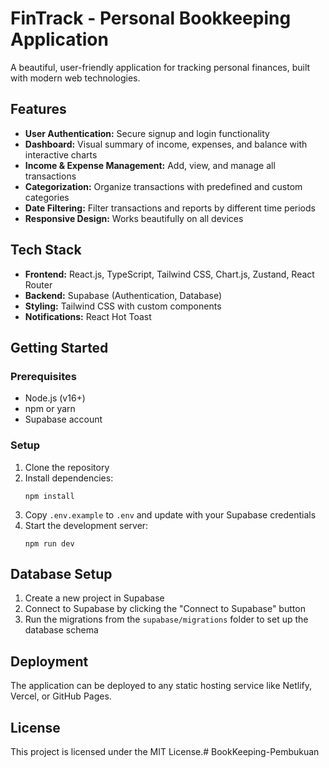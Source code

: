 # FinTrack - Personal Bookkeeping Application

A beautiful, user-friendly application for tracking personal finances, built with modern web technologies.

## Features

- **User Authentication:** Secure signup and login functionality
- **Dashboard:** Visual summary of income, expenses, and balance with interactive charts
- **Income & Expense Management:** Add, view, and manage all transactions
- **Categorization:** Organize transactions with predefined and custom categories
- **Date Filtering:** Filter transactions and reports by different time periods
- **Responsive Design:** Works beautifully on all devices

## Tech Stack

- **Frontend:** React.js, TypeScript, Tailwind CSS, Chart.js, Zustand, React Router
- **Backend:** Supabase (Authentication, Database)
- **Styling:** Tailwind CSS with custom components
- **Notifications:** React Hot Toast

## Getting Started

### Prerequisites

- Node.js (v16+)
- npm or yarn
- Supabase account

### Setup

1. Clone the repository
2. Install dependencies:
   ```
   npm install
   ```
3. Copy `.env.example` to `.env` and update with your Supabase credentials
4. Start the development server:
   ```
   npm run dev
   ```

## Database Setup

1. Create a new project in Supabase
2. Connect to Supabase by clicking the "Connect to Supabase" button
3. Run the migrations from the `supabase/migrations` folder to set up the database schema

## Deployment

The application can be deployed to any static hosting service like Netlify, Vercel, or GitHub Pages.

## License

This project is licensed under the MIT License.#   B o o k K e e p i n g - P e m b u k u a n  
 